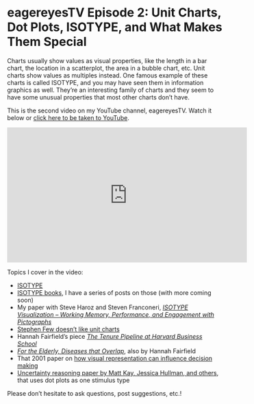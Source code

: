 # eagereyesTV Episode 2: Unit Charts, Dot Plots, ISOTYPE, and What Makes Them Special

Charts usually show values as visual properties, like the length in a bar chart, the location in a scatterplot, the area in a bubble chart, etc. Unit charts show values as multiples instead. One famous example of these charts is called ISOTYPE, and you may have seen them in information graphics as well. They’re an interesting family of charts and they seem to have some unusual properties that most other charts don’t have.

This is the second video on my YouTube channel, eagereyesTV. Watch it below or <a href="https://www.youtube.com/watch?v=xXOK-K2m6A0">click here to be taken to YouTube</a>.

<p align="center">
<iframe width="560" height="315" src="https://www.youtube.com/embed/xXOK-K2m6A0?si=_19YzS0myPtxUKo5" title="YouTube video player" frameborder="0" allow="accelerometer; autoplay; clipboard-write; encrypted-media; gyroscope; picture-in-picture; web-share" allowfullscreen></iframe>
</p>

Topics I cover in the video:

<ul><li><a href="/techniques/isotype" title="The ISOTYPE">ISOTYPE</a></li><li><a href="/section/isotope-books" title="ISOTYPE Books">ISOTYPE books</a>, I have a series of posts on those (with more coming soon)</li><li>My paper with Steve Haroz and Steven Franconeri, <em><a href="/papers/isotype-visualization" title="Paper: ISOTYPE Visualization – Working Memory, Performance, and Engagement with Pictographs">ISOTYPE Visualization – Working Memory, Performance, and Engagement with Pictographs</a></em></li><li><a href="https://perceptualedge.com/articles/visual_business_intelligence/unit_charts_are_for_kids.pdf">Stephen Few doesn’t like unit charts</a></li><li>Hannah Fairfield’s piece <em><a href="https://www.nytimes.com/interactive/2014/02/27/education/harvard-tenure-pipeline.html">The Tenure Pipeline at Harvard Business School</a></em></li><li><em><a href="https://www.nytimes.com/interactive/2013/04/16/science/disease-overlap-in-elderly.html">For the Elderly, Diseases that Overlap</a></em>, also by Hannah Fairfield</li><li>That 2001 paper on <a href="/blog/2011/visualization-choice-influences-decisions">how visual representation can influence decision making</a></li><li><a href="http://mjskay.com/papers/chi2018-uncertain-bus-decisions.pdf">Uncertainty reasoning paper by Matt Kay, Jessica Hullman, and others</a>, that uses dot plots as one stimulus type</li></ul>

Please don’t hesitate to ask questions, post suggestions, etc.!
